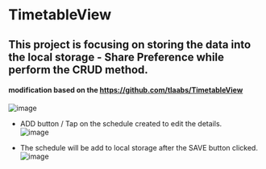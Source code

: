 # TimetableView
## This project is focusing on storing the data into the local storage - Share Preference while perform the CRUD method.
#### modification based on the https://github.com/tlaabs/TimetableView

![image](https://user-images.githubusercontent.com/101675717/160160880-a5bb538c-9cbd-4b2a-9a88-68f8af1706a7.png)

- ADD button / Tap on the schedule created to edit the details. <br/>
![image](https://user-images.githubusercontent.com/101675717/160161590-bc42fdd0-eb2b-4b16-bb49-506af5465ef8.png)

- The schedule will be add to local storage after the SAVE button clicked.<br/>
![image](https://user-images.githubusercontent.com/101675717/160161162-8278ac71-22a2-4404-aafb-fd9ad984b154.png)

